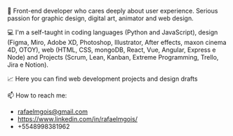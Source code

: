 👋 Front-end developer who cares deeply about user experience. Serious passion for graphic design, digital art, animator and web design.

💻 I'm a self-taught in coding languages (Python and JavaScript), design (Figma, Miro, Adobe XD, Photoshop, Illustrator, After effects, maxon cinema 4D, OTOY), web (HTML, CSS, mongoDB, React, Vue, Angular, Express e Node) and Projects (Scrum, Lean, Kanban, Extreme Programming, Trello, Jira e Notion).

📈 Here you can find web development projects and design drafts

📫 How to reach me:

* rafaelmgois@gmail.com
* https://www.linkedin.com/in/rafaelmgois/
* +5548998381962

